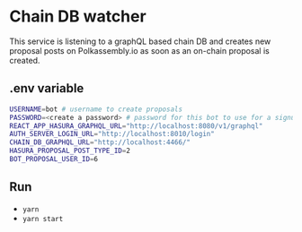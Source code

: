 # Chain DB watcher

This service is listening to a graphQL based chain DB and creates new proposal posts on Polkassembly.io as soon as an on-chain proposal is created.

## .env variable
```bash
USERNAME=bot # username to create proposals
PASSWORD=<create a password> # password for this bot to use for a signup.
REACT_APP_HASURA_GRAPHQL_URL="http://localhost:8080/v1/graphql"
AUTH_SERVER_LOGIN_URL="http://localhost:8010/login"
CHAIN_DB_GRAPHQL_URL="http://localhost:4466/"
HASURA_PROPOSAL_POST_TYPE_ID=2
BOT_PROPOSAL_USER_ID=6
```
## Run
- `yarn`
- `yarn start`